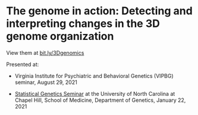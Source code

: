 # The genome in action: Detecting and interpreting changes in the 3D genome organization

View them at [bit.ly/3Dgenomics](https://mdozmorov.github.io/Talk_3Dgenome/)

Presented at:

- Virginia Institute for Psychiatric and Behavioral Genetics (VIPBG) seminar, August 29, 2021

- [Statistical Genetics Seminar](https://www.med.unc.edu/genetics/event/friday-statistical-genetics-seminar-mikhail-dozmorov/) at the University of North Carolina at Chapel Hill, School of Medicine, Department of Genetics, January 22, 2021

